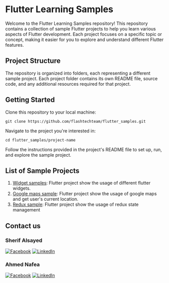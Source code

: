 # Flutter Learning Samples

Welcome to the Flutter Learning Samples repository! This repository contains a collection of sample Flutter projects to help you learn various aspects of Flutter development. Each project focuses on a specific topic or concept, making it easier for you to explore and understand different Flutter features.

## Project Structure
The repository is organized into folders, each representing a different sample project. Each project folder contains its own README file, source code, and any additional resources required for that project.

## Getting Started
Clone this repository to your local machine:

```
git clone https://github.com/flashtechteam/flutter_samples.git
```
Navigate to the project you're interested in:

```
cd flutter_samples/project-name
```
Follow the instructions provided in the project's README file to set up, run, and explore the sample project.

## List of Sample Projects

1. [Widget samples](https://github.com/flashtechteam/flutter_samples/tree/main/widgets_samples): Flutter project show the usage of different flutter widgets.
2. [Google maps sample](https://github.com/flashtechteam/flutter_samples/tree/main/gmaps_sample): Flutter project show the usage of google maps and get user's current location.
3. [Redux sample](https://github.com/flashtechteam/flutter_samples/tree/main/redux_example): Flutter project show the usage of redux state management  

## Contact us
 
### Sherif Alsayed 
[![Facebook](https://img.shields.io/badge/Facebook-%231877F2.svg?logo=Facebook&logoColor=white)](https://www.facebook.com/sherifhasan25/) [![LinkedIn](https://img.shields.io/badge/LinkedIn-%230077B5.svg?logo=linkedin&logoColor=white)](https://www.linkedin.com/in/sherif-alsayed/)

### Ahmed Nafea
[![Facebook](https://img.shields.io/badge/Facebook-%231877F2.svg?logo=Facebook&logoColor=white)](https://facebook.com/ahmednafea1997) [![LinkedIn](https://img.shields.io/badge/LinkedIn-%230077B5.svg?logo=linkedin&logoColor=white)](https://linkedin.com/in/a7mednafe3)
